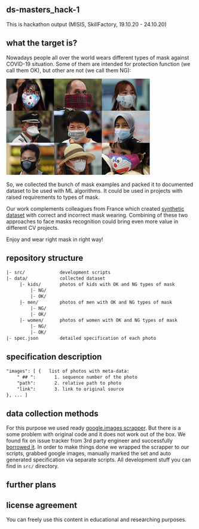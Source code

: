 ## ds-masters_hack-1

This is hackathon output (MISIS, SkillFactory, 19.10.20 - 24.10.20)

## what the target is?

Nowadays people all over the world wears different types of mask against COVID-19 situation.
Some of them are intended for protection function (we call them OK), but other are not (we call them NG):

![banner](src/banner.jpg)

So, we collected the bunch of mask examples and packed it to documented dataset to be used with ML algorithms.
It could be used in projects with raised requirements to types of mask.

Our work complements colleagues from France which created [synthetic dataset](https://github.com/cabani/MaskedFace-Net)
with correct and incorrect mask wearing. Combining of these two approaches to face masks recognition could bring even more value
in different CV projects.

Enjoy and wear right mask in right way!

## repository structure

```
|- src/             development scripts
|- data/            collected dataset
     |- kids/       photos of kids with OK and NG types of mask
         |- NG/
         |- OK/
     |- men/        photos of men with OK and NG types of mask
         |- NG/
         |- OK/
     |- women/      photos of women with OK and NG types of mask
         |- NG/
         |- OK/
|- spec.json        detailed specification of each photo
```

## specification description

```
"images": [ {   list of photos with meta-data:
    " ## ":       1. sequence number of the photo
    "path":       2. relative path to photo
    "link":       3. link to original source
}, ... ]

```

## data collection methods

For this purpose we used ready [google.images scrapper](https://github.com/hardikvasa/google-images-download). But there is a some problem with
original code and it does not work out of the box. We found fix on issue tracker from 3rd party engineer and successfully
[borrowed it](https://github.com/hardikvasa/google-images-download/issues/331#issuecomment-710092724). In order to make things done we wrapped
the scrapper to our scripts, grabbed google images, manually marked the set and auto generated specification via separate scripts.
All development stuff you can find in ```src/``` directory.

## further plans

## license agreement

You can freely use this content in educational and researching purposes.
